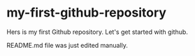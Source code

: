 # my-first-github-repository
Hers is my first Github repository. Let's get started with github.

README.md file was just edited manually.
